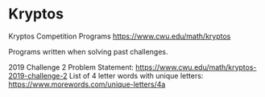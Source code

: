 # Kryptos
Kryptos Competition Programs https://www.cwu.edu/math/kryptos

Programs written when solving past challenges. 

2019
Challenge 2
Problem Statement: https://www.cwu.edu/math/kryptos-2019-challenge-2
List of 4 letter words with unique letters: https://www.morewords.com/unique-letters/4a
